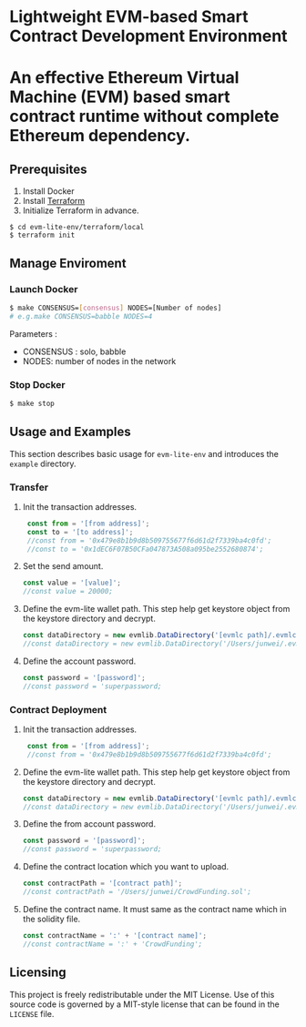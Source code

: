 # Lightweight EVM-based Smart Contract Development Environment
An effective Ethereum Virtual Machine (EVM) based smart contract runtime without complete Ethereum dependency.
=======

## Prerequisites
1. Install Docker
2. Install [Terraform](https://www.terraform.io/)
3. Initialize Terraform in advance.
```shell
$ cd evm-lite-env/terraform/local
$ terraform init
```

## Manage Enviroment

### Launch Docker
```bash
$ make CONSENSUS=[consensus] NODES=[Number of nodes] 
# e.g.make CONSENSUS=babble NODES=4
```
Parameters :
-   CONSENSUS : solo, babble
-   NODES: number of nodes in the network

### Stop Docker
```bash
$ make stop
```

## Usage and Examples

This section describes basic usage for `evm-lite-env` and introduces the `example` directory.

### Transfer

1. Init the transaction addresses.
   ```javascript
    const from = '[from address]';
    const to = '[to address]';
    //const from = '0x479e8b1b9d8b509755677f6d61d2f7339ba4c0fd';
    //const to = '0x1dEC6F07B50CFa047873A508a095be2552680874';
   ```

2. Set the send amount.
    ```javascript
    const value = '[value]';
    //const value = 20000;
    ```

3. Define the evm-lite wallet path.
    This step help get keystore object from the keystore directory and decrypt.
    ```javascript
    const dataDirectory = new evmlib.DataDirectory('[evmlc path]/.evmlc');
    //const dataDirectory = new evmlib.DataDirectory('/Users/junwei/.evmlc');
    ```

4. Define the account password.
   ```javascript
   const password = '[password]';
   //const password = 'superpassword;
   ```

### Contract Deployment
1. Init the transaction addresses.
   ```javascript
    const from = '[from address]';
    //const from = '0x479e8b1b9d8b509755677f6d61d2f7339ba4c0fd';
   ```
2. Define the evm-lite wallet path.
    This step help get keystore object from the keystore directory and decrypt.
    ```javascript
    const dataDirectory = new evmlib.DataDirectory('[evmlc path]/.evmlc');
    //const dataDirectory = new evmlib.DataDirectory('/Users/junwei/.evmlc');
    ```
3. Define the from account password.
   ```javascript
   const password = '[password]';
   //const password = 'superpassword;
   ```
4. Define the contract location which you want to upload.
   ```javascript
   const contractPath = '[contract path]';
   //const contractPath = '/Users/junwei/CrowdFunding.sol';
   ```
5. Define the contract name.
   It must same as the contract name which in the solidity file.
   ```javascript
   const contractName = ':' + '[contract name]';
   //const contractName = ':' + 'CrowdFunding';
   ```

## Licensing
This project is freely redistributable under the MIT License. Use of this source
code is governed by a MIT-style license that can be found in the `LICENSE` file.



